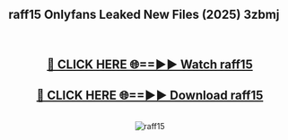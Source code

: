 <h2>raff15 Onlyfans Leaked New Files (2025) 3zbmj</h2>
<br>
<div align="center">
<h2><a href="https://mediafiles.top/raff15&ref=git" rel="nofollow">🔴 CLICK HERE 🌐==►► Watch raff15</a></h2>
<h2><a href="https://mediafiles.top/raff15&ref=git" rel="nofollow">🔴 CLICK HERE 🌐==►► Download raff15</a></h2>
<br>
<a href="https://mediafiles.top/raff15&ref=git" rel="nofollow" data-target="animated-image.originalLink"><img src="https://i.ibb.co.com/xMMVF88/686577567.gif" alt="raff15" style="max-width: 100%; display: inline-block;" data-target="animated-image.originalImage"></a>
</div>
<br>
<br>
